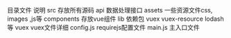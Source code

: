 目录文件	说明
src	    存放所有源码
api	    数据处理接口
assets	一些资源文件css, images ,js等
components	存放vue组件
lib	依赖包 vuex vuex-resource lodash等
vuex	vuex文件详细
config.js	requirejs配置文件
main.js	主入口文件

